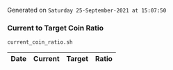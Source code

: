 Generated on `Saturday 25-September-2021 at 15:07:50`

### Current to Target Coin Ratio
`current_coin_ratio.sh`

Date|Current|Target|Ratio
---|---|---|---
